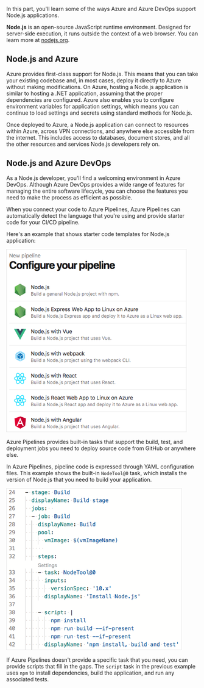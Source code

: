 In this part, you'll learn some of the ways Azure and Azure DevOps support Node.js applications.

**Node.js** is an open-source JavaScript runtime environment. Designed for server-side execution, it runs outside the context of a web browser. You can learn more at [nodejs.org](https://nodejs.org?azure-portal=true).

## Node.js and Azure

Azure provides first-class support for Node.js. This means that you can take your existing codebase and, in most cases, deploy it directly to Azure without making modifications. On Azure, hosting a Node.js application is similar to hosting a .NET application, assuming that the proper dependencies are configured. Azure also enables you to configure environment variables for application settings, which means you can continue to load settings and secrets using standard methods for Node.js.

Once deployed to Azure, a Node.js application can connect to resources within Azure, across VPN connections, and anywhere else accessible from the internet. This includes access to databases, document stores, and all the other resources and services Node.js developers rely on.

## Node.js and Azure DevOps

As a Node.js developer, you'll find a welcoming environment in Azure DevOps. Although Azure DevOps provides a wide range of features for managing the entire software lifecycle, you can choose the features you need to make the process as efficient as possible.

When you connect your code to Azure Pipelines, Azure Pipelines can automatically detect the language that you're using and provide starter code for your CI/CD pipeline.

Here's an example that shows starter code templates for Node.js application:

![Azure Pipelines showing a list of starter projects for  Node.js](../media/2-configure-pipeline-nodejs.png)

Azure Pipelines provides built-in tasks that support the build, test, and deployment jobs you need to deploy source code from GitHub or anywhere else.

In Azure Pipelines, pipeline code is expressed through YAML configuration files. This example shows the built-in `NodeTool@0` task, which installs the version of Node.js that you need to build your application.

![Azure Pipelines showing a list of starter projects for  Node.js](../media/2-starter-code-nodejs.png)

If Azure Pipelines doesn't provide a specific task that you need, you can provide scripts that fill in the gaps. The `script` task in the previous example uses `npm` to install dependencies, build the application, and run any associated tests.
